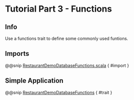 # Tutorial Part 3 - Functions

## Info

Use a functions trait to define some commonly used funtions.

## Imports

@@snip [RestaurantDemoDatabaseFunctions.scala](../../../test/scala/com/sfxcode/nosql/mongo/demo/restaurant/RestaurantDemoDatabaseFunctions.scala) { #import }


## Simple Application

@@snip [RestaurantDemoDatabaseFunctions](../../../test/scala/com/sfxcode/nosql/mongo/demo/restaurant/RestaurantDemoDatabaseFunctions.scala) { #trait }

